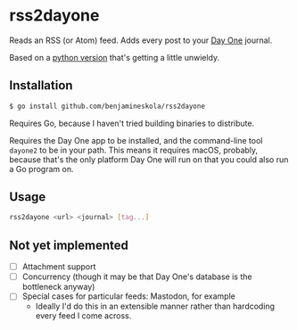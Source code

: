 # rss2dayone

Reads an RSS (or Atom) feed. Adds every post to your [Day One](https://dayoneapp.com) journal.

Based on a [python version](https://github.com/benjamineskola/scripts/blob/main/rss2dayone.py) that's getting a little unwieldy.

## Installation

```sh
$ go install github.com/benjamineskola/rss2dayone
```

Requires Go, because I haven't tried building binaries to distribute.

Requires the Day One app to be installed, and the command-line tool `dayone2` to be in your path. This means it requires macOS, probably, because that's the only platform Day One will run on that you could also run a Go program on.

## Usage

```sh
rss2dayone <url> <journal> [tag...]
```

## Not yet implemented

- [ ] Attachment support
- [ ] Concurrency (though it may be that Day One's database is the bottleneck anyway)
- [ ] Special cases for particular feeds: Mastodon, for example
  - Ideally I'd do this in an extensible manner rather than hardcoding every feed I come across.
